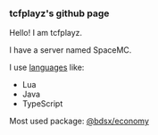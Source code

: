 ### tcfplayz's github page

Hello! I am tcfplayz.

I have a server named SpaceMC. [<Discord>](https://dc.spmc.tk)

I use [languages](https://github.com/ckclol/ckclol/blob/main/language.md) like:
- Lua
- Java
- TypeScript

Most used package: [@bdsx/economy](https://www.npmjs.com/package/@bdsx/economy)
